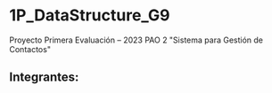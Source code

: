 # 1P_DataStructure_G9
Proyecto Primera Evaluación – 2023 PAO 2 "Sistema para Gestión de Contactos"
## Integrantes:


